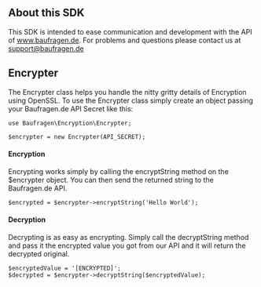 ## About this SDK
This SDK is intended to ease communication and development with the API of www.baufragen.de. For problems and questions please contact us at support@baufragen.de

## Encrypter
The Encrypter class helps you handle the nitty gritty details of Encryption using OpenSSL.
To use the Encrypter class simply create an object passing your Baufragen.de API Secret like this:

```
use Baufragen\Encryption\Encrypter;

$encrypter = new Encrypter(API_SECRET);
``` 

#### Encryption
Encrypting works simply by calling the encryptString method on the $encrypter object. You can then send the returned string to the Baufragen.de API.

```
$encrypted = $encrypter->encryptString('Hello World');
```

#### Decryption
Decrypting is as easy as encrypting. Simply call the decryptString method and pass it the encrypted value you got from our API and it will return the decrypted original.

```
$encryptedValue = '[ENCRYPTED]';
$decrypted = $encrypter->decryptString($encryptedValue);
```